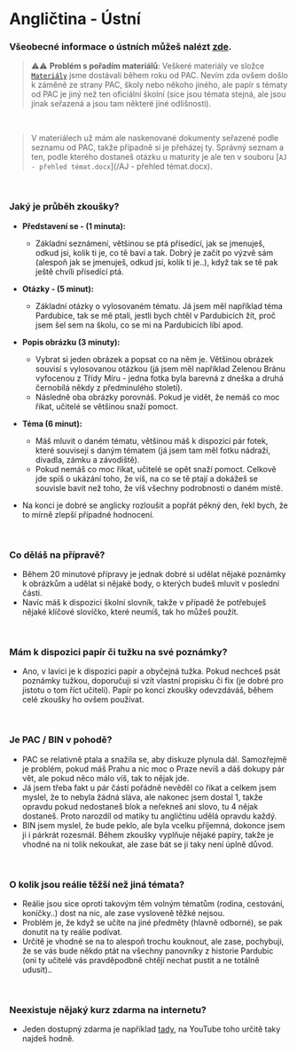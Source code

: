 # Angličtina - Ústní

### Všeobecné informace o ústních můžeš nalézt [zde](../../FaQ/USTNI.md).

> ⚠️⚠️ **Problém s pořadím materiálů**: Veškeré materiály ve složce [`Materiály`](/Materiály/) jsme dostávali během roku od PAC. Nevím zda ovšem došlo k záměně ze strany PAC, školy nebo někoho jiného, ale papír s tématy od PAC je jiný než ten oficiální školní (sice jsou témata stejná, ale jsou jinak seřazená a jsou tam některé jiné odlišnosti).
<br>

> V materiálech už mám ale naskenované dokumenty seřazené podle seznamu od PAC, takže případně si je přeházej ty. Správný seznam a ten, podle kterého dostaneš otázku u maturity je ale ten v souboru [`AJ - přehled témat.docx`](/AJ - přehled témat.docx).

<br>

### Jaký je průběh zkoušky?
- **Představení se - (1 minuta):**
    - Základní seznámení, většinou se ptá přísedící, jak se jmenuješ, odkud jsi, kolik ti je, co tě baví a tak. Dobrý je začít po výzvě sám (alespoň jak se jmenuješ, odkud jsi, kolik ti je..), když tak se tě pak ještě chvíli přísedící ptá.
- **Otázky - (5 minut):**
    - Základní otázky o vylosovaném tématu. Já jsem měl například téma Pardubice, tak se mě ptali, jestli bych chtěl v Pardubicích žít, proč jsem šel sem na školu, co se mi na Pardubicích líbí apod.
- **Popis obrázku (3 minuty):**
    - Vybrat si jeden obrázek a popsat co na něm je. Většinou obrázek souvisí s vylosovanou otázkou (já jsem měl například Zelenou Bránu vyfocenou z Třídy Míru - jedna fotka byla barevná z dneška a druhá černobílá někdy z předminulého století).
    - Následně oba obrázky porovnáš. Pokud je vidět, že nemáš co moc říkat, učitelé se většinou snaží pomoct.
- **Téma (6 minut):**
    - Máš mluvit o daném tématu, většinou máš k dispozici pár fotek, které souvisejí s daným tématem (já jsem tam měl fotku nádraží, divadla, zámku a závodiště).
    - Pokud nemáš co moc říkat, učitelé se opět snaží pomoct. Celkově jde spíš o ukázání toho, že víš, na co se tě ptají a dokážeš se souvisle bavit než toho, že víš všechny podrobnosti o daném místě.

- Na konci je dobré se anglicky rozloušit a popřát pěkný den, řekl bych, že to mírně zlepší případné hodnocení.

<br>

### Co děláš na přípravě?
- Během 20 minutové přípravy je jednak dobré si udělat nějaké poznámky k obrázkům a udělat si nějaké body, o kterých budeš mluvit v poslední části.
- Navíc máš k dispozici školní slovník, takže v případě že potřebuješ nějaké klíčové slovíčko, které neumíš, tak ho můžeš použít.

<br>

### Mám k dispozici papír či tužku na své poznámky?
- Ano, v lavici je k dispozici papír a obyčejná tužka. Pokud nechceš psát poznámky tužkou, doporučuji si vzít vlastní propisku či fix (je dobré pro jistotu o tom říct učiteli). Papír po konci zkoušky odevzdáváš, během celé zkoušky ho ovšem používat.

<br>

### Je PAC / BIN v pohodě?
- PAC se relativně ptala a snažila se, aby diskuze plynula dál. Samozřejmě je problém, pokud máš Prahu a nic moc o Praze nevíš a dáš dokupy pár vět, ale pokud něco málo víš, tak to nějak jde.
- Já jsem třeba fakt u pár částí pořádně nevěděl co říkat a celkem jsem myslel, že to nebyla žádná sláva, ale nakonec jsem dostal 1, takže opravdu pokud nedostaneš blok a neřekneš ani slovo, tu 4 nějak dostaneš. Proto narozdíl od matiky tu angličtinu udělá opravdu každý.
- BIN jsem myslel, že bude peklo, ale byla vcelku příjemná, dokonce jsem ji i párkrát rozesmál. Během zkoušky vyplňuje nějaké papíry, takže je vhodné na ni tolik nekoukat, ale zase bát se ji taky není úplně důvod.

<br>

### O kolik jsou reálie těžší než jiná témata?
- Reálie jsou sice oproti takovým těm volným tématům (rodina, cestování, koníčky..) dost na nic, ale zase vysloveně těžké nejsou.
- Problém je, že když se učíte na jiné předměty (hlavně odborné), se pak donutit na ty reálie podívat.
- Určitě je vhodné se na to alespoň trochu kouknout, ale zase, pochybuji, že se vás bude někdo ptát na všechny panovníky z historie Pardubic (oni ty učitelé vás pravděpodbně chtějí nechat pustit a ne totálně udusit).. 

<br>

### Neexistuje nějaký kurz zdarma na internetu?
- Jeden dostupný zdarma je například [tady](https://kubovaenglish.cz/portfolio/online-kurz-maturita-formalita-2023/), na YouTube toho určitě taky najdeš hodně.